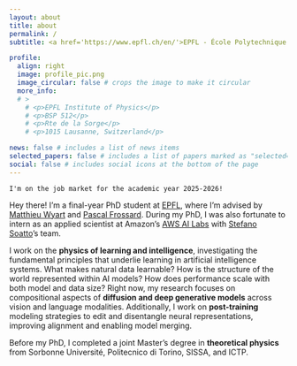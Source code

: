```yaml
---
layout: about
title: about
permalink: /
subtitle: <a href='https://www.epfl.ch/en/'>EPFL - École Polytechnique Fédérale de Lausanne</a>

profile:
  align: right
  image: profile_pic.png
  image_circular: false # crops the image to make it circular
  more_info: 
  # >
    # <p>EPFL Institute of Physics</p>
    # <p>BSP 512</p>
    # <p>Rte de la Sorge</p>
    # <p>1015 Lausanne, Switzerland</p>

news: false # includes a list of news items
selected_papers: false # includes a list of papers marked as "selected={true}"
social: false # includes social icons at the bottom of the page
---
```


`I'm on the job market for the academic year 2025-2026!`

Hey there! I’m a final-year PhD student at [EPFL](https://www.epfl.ch/en/), where I’m advised by [Matthieu Wyart](https://physics-astronomy.jhu.edu/directory/matthieu-wyart/) and [Pascal Frossard](https://www.epfl.ch/labs/lts4/people/people-current/frossard/). During my PhD, I was also fortunate to intern as an applied scientist at Amazon’s [AWS AI Labs](https://aws.amazon.com/) with [Stefano Soatto](https://www.amazon.science/author/stefano-soatto)’s team.

I work on the **physics of learning and intelligence**, investigating the fundamental principles that underlie learning in artificial intelligence systems. What makes natural data learnable? How is the structure of the world represented within AI models? How does performance scale with both model and data size? Right now, my research focuses on compositional aspects of **diffusion and deep generative models** across vision and language modalities. Additionally, I work on **post-training** modeling strategies to edit and disentangle neural representations, improving alignment and enabling model merging.

Before my PhD, I completed a joint Master’s degree in **theoretical physics** from Sorbonne Université, Politecnico di Torino, SISSA, and ICTP.
